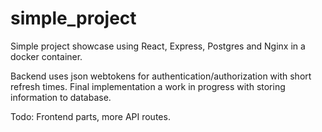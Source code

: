 # simple_project

Simple project showcase using React, Express, Postgres and Nginx in a docker container.

Backend uses json webtokens for authentication/authorization with short refresh times. Final implementation a work in progress with storing information to database.

Todo: Frontend parts, more API routes.
